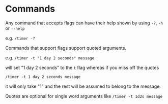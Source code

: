 Commands
========

Any command that accepts flags can have their help shown by using `-?`, `-h` or `--help` 

e.g. `/timer -?`

Commands that support flags support quoted arguments.

e.g. `/timer -t "1 day 2 seconds" message` 

will set "1 day 2 seconds" to the `t` flag whereas if you miss off the quotes 

`/timer -t 1 day 2 seconds message` 

it will only take "1" and the rest will be assumed to belong to the message. 

Quotes are optional for single word arguments like `/timer -t 1d2s message`

